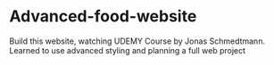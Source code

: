 # Advanced-food-website
Build this website, watching UDEMY Course by Jonas Schmedtmann.
Learned to use advanced styling and planning a full web project
